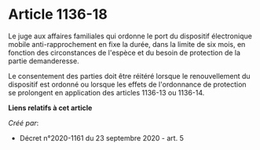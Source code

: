 # Article 1136-18

Le juge aux affaires familiales qui ordonne le port du dispositif électronique mobile anti-rapprochement en fixe la durée,
dans la limite de six mois, en fonction des circonstances de l'espèce et du besoin de protection de la partie demanderesse.

Le consentement des parties doit être réitéré lorsque le renouvellement du dispositif est ordonné ou lorsque les effets de
l'ordonnance de protection se prolongent en application des articles 1136-13 ou 1136-14.

**Liens relatifs à cet article**

_Créé par_:

  - Décret n°2020-1161 du 23 septembre 2020 - art. 5
